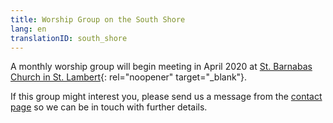 ```yaml
---
title: Worship Group on the South Shore
lang: en
translationID: south_shore
---
```

A monthly worship group will begin meeting in April 2020 at [St. Barnabas Church in St. Lambert](https://goo.gl/maps/BSGXnGXRBBchZZrz7){: rel="noopener" target="_blank"}. 

If this group might interest you, please send us a message from the [contact page](/contact) so we can be in touch with further details.
